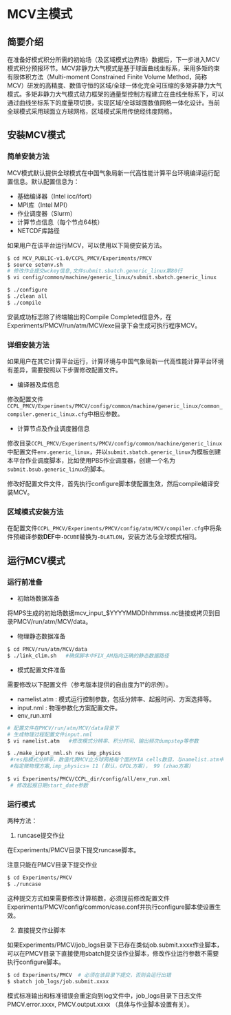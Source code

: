 # MCV主模式 

## 简要介绍

在准备好模式积分所需的初始场（及区域模式边界场）数据后，下一步进入MCV模式积分预报环节。MCV非静力大气模式是基于球面曲线坐标系，采用多矩约束有限体积方法（Multi-moment Constrained Finite Volume Method，简称MCV）研发的高精度、数值守恒的区域/全球一体化完全可压缩的多矩非静力大气模式。多矩非静力大气模式动力框架的通量型控制方程建立在曲线坐标系下，可以通过曲线坐标系下的度量项切换，实现区域/全球球面数值网格一体化设计。当前全球模式采用球面立方球网格，区域模式采用传统经纬度网格。

## 安装MCV模式

### 简单安装方法

MCV模式默认提供全球模式在中国气象局新一代高性能计算平台环境编译运行配置信息。默认配置信息为：

- 基础编译器（Intel icc/ifort）
- MPI库（Intel MPI）
- 作业调度器（Slurm）
- 计算节点信息（每个节点64核）
- NETCDF库路径

如果用户在该平台运行MCV，可以使用以下简便安装方法。

```bash
$ cd MCV_PUBLIC-v1.0/CCPL_PMCV/Experiments/PMCV
$ source setenv.sh
# 修改作业提交wckey信息,文件submit.sbatch.generic_linux第80行
$ vi config/common/machine/generic_linux/submit.sbatch.generic_linux

$ ./configure
$ ./clean all
$ ./compile
```

安装成功标志除了终端输出的Compile Completed信息外，在Experiments/PMCV/run/atm/MCV/exe目录下会生成可执行程序MCV。

### 详细安装方法

如果用户在其它计算平台运行，计算环境与中国气象局新一代高性能计算平台环境有差异，需要按照以下步骤修改配置文件。

- 编译器及库信息

修改配置文件`CCPL_PMCV/Experiments/PMCV/config/common/machine/generic_linux/common_compiler.generic_linux.cfg`中相应参数。

- 计算节点及作业调度器信息

修改目录`CCPL_PMCV/Experiments/PMCV/config/common/machine/generic_linux`中配置文件`env.generic_linux`，并以`submit.sbatch.generic_linux`为模板创建本平台作业调度脚本，比如使用PBS作业调度器，创建一个名为`submit.bsub.generic_linux`的脚本。

修改好配置文件文件，首先执行configure脚本使配置生效，然后compile编译安装MCV。

### 区域模式安装方法

在配置文件`CCPL_PMCV/Experiments/PMCV/config/atm/MCV/compiler.cfg`中将条件预编译参数**DEF**中`-DCUBE`替换为`-DLATLON`，安装方法与全球模式相同。

## 运行MCV模式

### 运行前准备

- 初始场数据准备

将MPS生成的初始场数据mcv_input_$YYYYMMDDhhmmss.nc链接或拷贝到目录PMCV/run/atm/MCV/data。

- 物理静态数据准备 

```bash
$ cd PMCV/run/atm/MCV/data 
$ ./link_clim.sh   #确保脚本中FIX_AM指向正确的静态数据路径
```

- 模式配置文件准备

需要修改以下配置文件（参考版本提供的自由度为1°的示例）。

 - namelist.atm : 模式运行控制参数，包括分辨率、起报时间、方案选择等。
 - input.nml : 物理参数化方案配置文件。
 - env_run.xml

```bash
# 配置文件在PMCV/run/atm/MCV/data目录下 
# 生成物理过程配置文件input.nml
$ vi namelist.atm   #修改模式分辨率、积分时间、输出频次dumpstep等参数 

$ ./make_input_nml.sh res imp_physics
 #res指模式分辨率，数值代表MCV立方球网格每个面的VIA cells数目，与namelist.atm中nx参数值相同，比如自由度1°的res=45； 
 #指定微物理方案,imp_physics= 11 (默认，GFDL方案)， 99 (zhao方案)
 
$ vi Experiments/PMCV/CCPL_dir/config/all/env_run.xml 
 # 修改起报日期start_date参数
```

### 运行模式

两种方法：

1. runcase提交作业

 在Experiments/PMCV目录下提交runcase脚本。
 
 注意只能在PMCV目录下提交作业
 
 ```bash
 $ cd Experiments/PMCV 
 $ ./runcase
 ```
 
 这种提交方式如果需要修改计算核数，必须提前修改配置文件Experiments/PMCV/config/common/case.conf并执行configure脚本使设置生效。
 
2. 直接提交作业脚本

 如果Experiments/PMCV/job_logs目录下已存在类似job.submit.xxxx作业脚本，可以在PMCV目录下直接使用sbatch提交该作业脚本，修改作业运行参数不需要执行configure脚本。
 
 ```bash
 $ cd Experiments/PMCV  # 必须在该目录下提交，否则会运行出错
 $ sbatch job_logs/job.submit.xxxx
 ```
 
 模式标准输出和标准错误会重定向到log文件中，job_logs目录下日志文件PMCV.error.xxxx, PMCV.output.xxxx （具体与作业脚本设置有关）。
 





